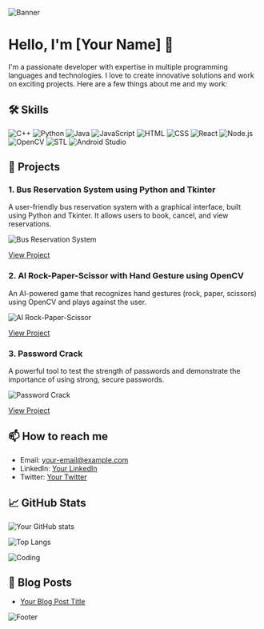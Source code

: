 <!-- Banner Image -->
![Banner](https://user-images.githubusercontent.com/your-image-url/banner.png)

# Hello, I'm [Your Name] 👋

I'm a passionate developer with expertise in multiple programming languages and technologies. I love to create innovative solutions and work on exciting projects. Here are a few things about me and my work:

## 🛠 Skills

![C++](https://img.shields.io/badge/C++-00599C?style=for-the-badge&logo=cplusplus&logoColor=white)
![Python](https://img.shields.io/badge/Python-3776AB?style=for-the-badge&logo=python&logoColor=white)
![Java](https://img.shields.io/badge/Java-007396?style=for-the-badge&logo=java&logoColor=white)
![JavaScript](https://img.shields.io/badge/JavaScript-F7DF1E?style=for-the-badge&logo=javascript&logoColor=black)
![HTML](https://img.shields.io/badge/HTML-E34F26?style=for-the-badge&logo=html5&logoColor=white)
![CSS](https://img.shields.io/badge/CSS-1572B6?style=for-the-badge&logo=css3&logoColor=white)
![React](https://img.shields.io/badge/React-61DAFB?style=for-the-badge&logo=react&logoColor=black)
![Node.js](https://img.shields.io/badge/Node.js-339933?style=for-the-badge&logo=nodedotjs&logoColor=white)
![OpenCV](https://img.shields.io/badge/OpenCV-5C3EE8?style=for-the-badge&logo=opencv&logoColor=white)
![STL](https://img.shields.io/badge/STL-00599C?style=for-the-badge&logo=cplusplus&logoColor=white)
![Android Studio](https://img.shields.io/badge/Android%20Studio-3DDC84?style=for-the-badge&logo=androidstudio&logoColor=white)

## 🚀 Projects

### 1. Bus Reservation System using Python and Tkinter
A user-friendly bus reservation system with a graphical interface, built using Python and Tkinter. It allows users to book, cancel, and view reservations.

![Bus Reservation System](https://user-images.githubusercontent.com/your-image-url/bus_reservation_system.png)

[View Project](https://github.com/your-username/bus-reservation-system)

### 2. AI Rock-Paper-Scissor with Hand Gesture using OpenCV
An AI-powered game that recognizes hand gestures (rock, paper, scissors) using OpenCV and plays against the user.

![AI Rock-Paper-Scissor](https://user-images.githubusercontent.com/your-image-url/rock_paper_scissor.png)

[View Project](https://github.com/your-username/ai-rock-paper-scissor)

### 3. Password Crack
A powerful tool to test the strength of passwords and demonstrate the importance of using strong, secure passwords.

![Password Crack](https://user-images.githubusercontent.com/your-image-url/password_crack.png)

[View Project](https://github.com/your-username/password-crack)

## 📫 How to reach me

- Email: [your-email@example.com](mailto:your-email@example.com)
- LinkedIn: [Your LinkedIn](https://linkedin.com/in/your-linkedin)
- Twitter: [Your Twitter](https://twitter.com/your-twitter)

## 📈 GitHub Stats

![Your GitHub stats](https://github-readme-stats.vercel.app/api?username=your-username&show_icons=true&theme=radical)

![Top Langs](https://github-readme-stats.vercel.app/api/top-langs/?username=your-username&layout=compact&theme=radical)

<!-- Animated Image -->
![Coding](https://user-images.githubusercontent.com/your-image-url/coding.gif)

## 📝 Blog Posts

<!-- BLOG-POST-LIST:START -->
- [Your Blog Post Title](https://your-blog-url.com)
<!-- BLOG-POST-LIST:END -->

<!-- Footer -->
![Footer](https://user-images.githubusercontent.com/your-image-url/footer.png)
